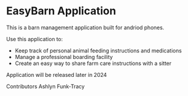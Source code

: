 # EasyBarn Application

This is a barn management application built for andriod phones.

Use this application to:
-   Keep track of personal animal feeding instructions and medications
-   Manage a professional boarding facility
-   Create an easy way to share farm care instructions with a sitter

Application will be released later in 2024

Contributors
Ashlyn Funk-Tracy
